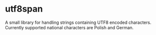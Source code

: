 # utf8span
A small library for handling strings containing UTF8 encoded characters. <br>
Currently supported national characters are Polish and German.
